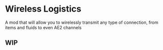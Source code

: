 # Wireless Logistics

A mod that will allow you to wirelessly transmit any type of connection, from items and fluids to even AE2 channels

## WIP